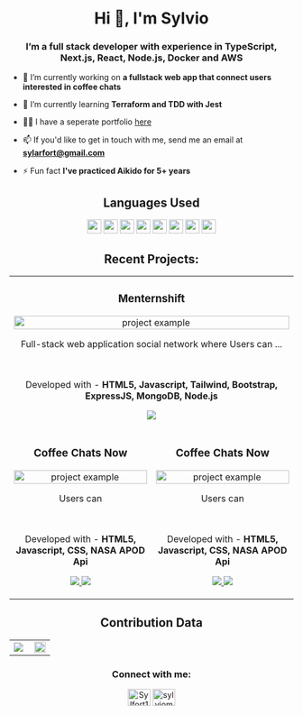 <h1 align="center">Hi 👋, I'm Sylvio</h1>
<h3 align="center">I’m a full stack developer with experience in TypeScript, Next.js, React, Node.js, Docker and AWS</h3>

- 🔭 I’m currently working on **a fullstack web app that connect users interested in coffee chats**

- 🌱 I’m currently learning **Terraform and TDD with Jest**

- 👨‍💻 I have a seperate portfolio <a href="https://sylviomafort.dev">here</a>

- 📫 If you'd like to get in touch with me, send me an email at **sylarfort@gmail.com**

- ⚡ Fun fact **I've practiced Aikido for 5+ years**

<h2 align="center">Languages Used</h2>
<p align="center">

<img src="https://img.shields.io/badge/JavaScript-005da8?style=for-the-badge&logo=javascript&logoColor=F7DF1E" height=25>
<img src="https://img.shields.io/badge/Node.js-005da8?style=for-the-badge&logo=nodedotjs&logoColor=white" height=25>
<img src="https://img.shields.io/badge/-Vue-005da8?style=for-the-badge&logo=Vuedotjs&logoColor=white" height=25>
<img src="https://img.shields.io/badge/React-005da8?style=for-the-badge&logo=react&logoColor=61DAFB" height=25>
<img src="https://img.shields.io/badge/MongoDB-005da8?style=for-the-badge&logo=mongodb&logoColor=white" height=25>
<img src="https://img.shields.io/badge/GIT-005da8?style=for-the-badge&logo=git&logoColor=white" height=25>
<img src="https://img.shields.io/badge/HTML5-005da8?style=for-the-badge&logo=html5&logoColor=white" height=25>
<img src="https://img.shields.io/badge/CSS3-005da8?style=for-the-badge&logo=css3&logoColor=white" height=25>
</p>


<h2 align="center">Recent Projects:</h2>

<div align="center">
  <table>
    <tr>
      <td colspan="2">
          <h3 align="center">Menternshift</h3>
          <p align="center">
            <img src="" alt="project example" width="100%"/>
            <p align="center">
               Full-stack web application social network where Users can ...
            </p>
          <br>
          <p align="center"> Developed with - <strong> HTML5, Javascript, Tailwind, Bootstrap, ExpressJS, MongoDB, Node.js</strong><p>
            <p align="center">
              <a href="" target="_blank">
              <img src="https://img.shields.io/badge/Code-lightgrey?style=for-the-badge&logo=github"/>
              </a>  
            </p>
          </p>
        </td>
    </tr>
    <tr>
        <td width="50%">
          <h3 align="center">Coffee Chats Now</h3>
          <p align="center">
            <img src="" alt="project example" width="100%"/>
            <p align="center">
              Users can 
            </p>
          <br>
          <p align="center"> Developed with - <strong> HTML5, Javascript, CSS, NASA APOD Api</strong><p>
          <p align="center">
          <a href="" target="_blank">
          <img src="https://img.shields.io/badge/Code-lightgrey?style=for-the-badge&logo=github"/>
          </a>  
          <a href="" target="_blank">
          <img src="https://img.shields.io/badge/-website-green?style=for-the-badge&color=005da8"/>
          </a>
          </p>
          </p>
        </td>
    <td width="50%">
          <h3 align="center">Coffee Chats Now</h3>
          <p align="center">
            <img src="" alt="project example" width="100%"/>
            <p align="center">
              Users can 
            </p>
          <br>
          <p align="center"> Developed with - <strong> HTML5, Javascript, CSS, NASA APOD Api</strong><p>
          <p align="center">
          <a href="" target="_blank">
          <img src="https://img.shields.io/badge/Code-lightgrey?style=for-the-badge&logo=github"/>
          </a>  
          <a href="" target="_blank">
          <img src="https://img.shields.io/badge/-website-green?style=for-the-badge&color=005da8"/>
          </a>
          </p>
          </p>
        </td>
      </tr>
  </table>
</div>

  <!--Analytics & Data-->
<h2 align="center">Contribution Data</h2>
<div align="center">
<table>
<tr>
<td width="50%">
<img src="http://github-readme-streak-stats.herokuapp.com?user=sylfort&hide_border=true&background=FFFFFF00&fire=0AA9FF&currStreakLabel=0AA9FF&ring=006fc9&currStreakNum=00AEFF&sideNums=0AA9FF&sideLabels=0AA9FF&dates=999c9e&stroke=E0E0E04E">
</td>
<td width="50%">
<img width="100%" src="https://github-readme-stats.vercel.app/api?username=sylfort&bg_color=FFFFFF00&hide_border=true&text_color=005da8&title_color=1288ff&include_all_commits=true&count_private=true">
</table>
</div>



<h3 align="center">Connect with me:</h3>
<p align="center">
<a href="https://twitter.com/Sylfort1" target="blank"><img align="center" src="https://raw.githubusercontent.com/rahuldkjain/github-profile-readme-generator/master/src/images/icons/Social/twitter.svg" alt="Sylfort1" height="30" width="40" /></a>
<a href="https://linkedin.com/in/sylviomafort" target="blank"><img align="center" src="https://raw.githubusercontent.com/rahuldkjain/github-profile-readme-generator/master/src/images/icons/Social/linked-in-alt.svg" alt="sylviomafort" height="30" width="40" /></a>
</p>
